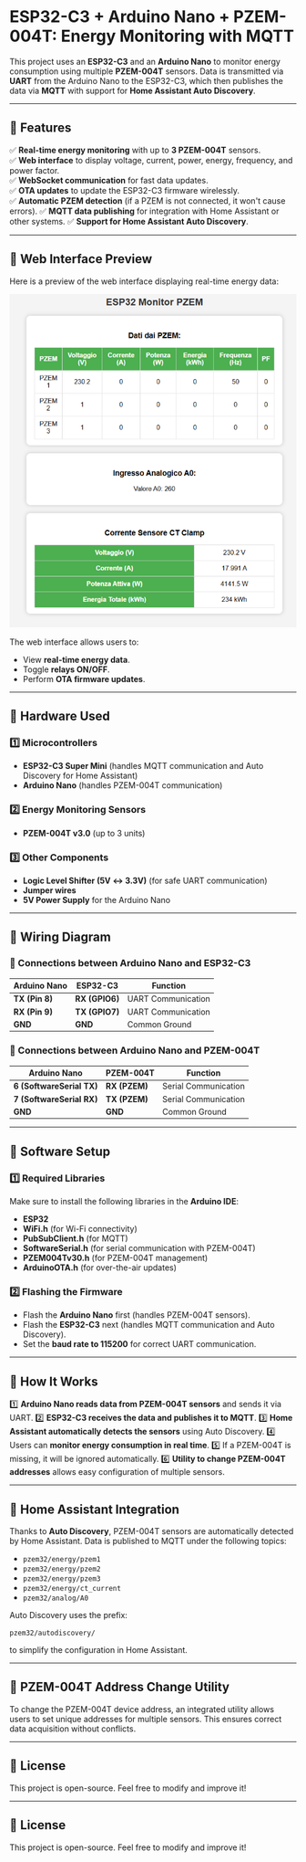 # ESP32-C3 + Arduino Nano + PZEM-004T: Energy Monitoring with MQTT

This project uses an **ESP32-C3** and an **Arduino Nano** to monitor energy consumption using multiple **PZEM-004T** sensors. Data is transmitted via **UART** from the Arduino Nano to the ESP32-C3, which then publishes the data via **MQTT** with support for **Home Assistant Auto Discovery**.

---
## 📌 **Features**
✅ **Real-time energy monitoring** with up to **3 PZEM-004T** sensors.  
✅ **Web interface** to display voltage, current, power, energy, frequency, and power factor.  
✅ **WebSocket communication** for fast data updates.  
✅ **OTA updates** to update the ESP32-C3 firmware wirelessly.  
✅ **Automatic PZEM detection** (if a PZEM is not connected, it won't cause errors).
✅ **MQTT data publishing** for integration with Home Assistant or other systems.
✅ **Support for Home Assistant Auto Discovery**.

---
## 📌 Web Interface Preview
Here is a preview of the web interface displaying real-time energy data:

![ESP32 Web Interface](webinterface.png)

The web interface allows users to:
- View **real-time energy data**.
- Toggle **relays ON/OFF**.
- Perform **OTA firmware updates**.

---
## 📌 **Hardware Used**
### **1️⃣ Microcontrollers**
- **ESP32-C3 Super Mini** (handles MQTT communication and Auto Discovery for Home Assistant)
- **Arduino Nano** (handles PZEM-004T communication)

### **2️⃣ Energy Monitoring Sensors**
- **PZEM-004T v3.0** (up to 3 units)

### **3️⃣ Other Components**
- **Logic Level Shifter (5V ↔ 3.3V)** (for safe UART communication)
- **Jumper wires**
- **5V Power Supply** for the Arduino Nano

---

## 📌 **Wiring Diagram**
### **🔹 Connections between Arduino Nano and ESP32-C3**
| Arduino Nano | ESP32-C3 | Function |
|-------------|----------|----------|
| **TX (Pin 8)** | **RX (GPIO6)** | UART Communication |
| **RX (Pin 9)** | **TX (GPIO7)** | UART Communication |
| **GND** | **GND** | Common Ground |

### **🔹 Connections between Arduino Nano and PZEM-004T**
| Arduino Nano | PZEM-004T | Function |
|-------------|-----------|----------|
| **6 (SoftwareSerial TX)** | **RX (PZEM)** | Serial Communication |
| **7 (SoftwareSerial RX)** | **TX (PZEM)** | Serial Communication |
| **GND** | **GND** | Common Ground |

---

## 📌 **Software Setup**
### **1️⃣ Required Libraries**
Make sure to install the following libraries in the **Arduino IDE**:
- **ESP32**
- **WiFi.h** (for Wi-Fi connectivity)
- **PubSubClient.h** (for MQTT)
- **SoftwareSerial.h** (for serial communication with PZEM-004T)
- **PZEM004Tv30.h** (for PZEM-004T management)
- **ArduinoOTA.h** (for over-the-air updates)

### **2️⃣ Flashing the Firmware**
- Flash the **Arduino Nano** first (handles PZEM-004T sensors).
- Flash the **ESP32-C3** next (handles MQTT communication and Auto Discovery).
- Set the **baud rate to 115200** for correct UART communication.

---

## 📌 **How It Works**
1️⃣ **Arduino Nano reads data from PZEM-004T sensors** and sends it via UART.
2️⃣ **ESP32-C3 receives the data and publishes it to MQTT**.
3️⃣ **Home Assistant automatically detects the sensors** using Auto Discovery.
4️⃣ Users can **monitor energy consumption in real time**.
5️⃣ If a PZEM-004T is missing, it will be ignored automatically.
6️⃣ **Utility to change PZEM-004T addresses** allows easy configuration of multiple sensors.

---

## 📌 **Home Assistant Integration**
Thanks to **Auto Discovery**, PZEM-004T sensors are automatically detected by Home Assistant. Data is published to MQTT under the following topics:
- `pzem32/energy/pzem1`
- `pzem32/energy/pzem2`
- `pzem32/energy/pzem3`
- `pzem32/energy/ct_current`
- `pzem32/analog/A0`

Auto Discovery uses the prefix:
```
pzem32/autodiscovery/
```
to simplify the configuration in Home Assistant.

---

## 📌 **PZEM-004T Address Change Utility**
To change the PZEM-004T device address, an integrated utility allows users to set unique addresses for multiple sensors. This ensures correct data acquisition without conflicts.

---

## 📌 **License**
This project is open-source. Feel free to modify and improve it!



---

## 📌 **License**
This project is open-source. Feel free to modify and improve it!
